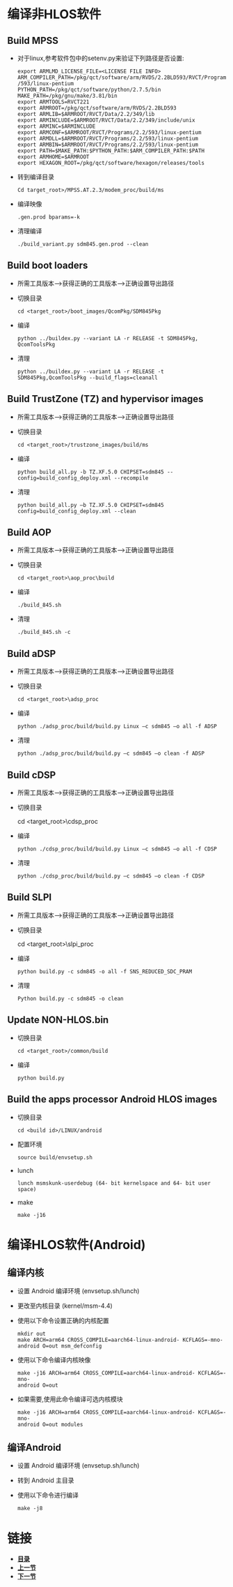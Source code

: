 # 编译非HLOS软件

## Build MPSS

- 对于linux,参考软件包中的setenv.py来验证下列路径是否设置:

  ```shell
  export ARMLMD_LICENSE_FILE=<LICENSE FILE INFO>
  ARM_COMPILER_PATH=/pkg/qct/software/arm/RVDS/2.2BLD593/RVCT/Programs/2.2
  /593/linux-pentium
  PYTHON_PATH=/pkg/qct/software/python/2.7.5/bin
  MAKE_PATH=/pkg/gnu/make/3.81/bin
  export ARMTOOLS=RVCT221
  export ARMROOT=/pkg/qct/software/arm/RVDS/2.2BLD593
  export ARMLIB=$ARMROOT/RVCT/Data/2.2/349/lib
  export ARMINCLUDE=$ARMROOT/RVCT/Data/2.2/349/include/unix
  export ARMINC=$ARMINCLUDE
  export ARMCONF=$ARMROOT/RVCT/Programs/2.2/593/linux-pentium
  export ARMDLL=$ARMROOT/RVCT/Programs/2.2/593/linux-pentium
  export ARMBIN=$ARMROOT/RVCT/Programs/2.2/593/linux-pentium
  export PATH=$MAKE_PATH:$PYTHON_PATH:$ARM_COMPILER_PATH:$PATH
  export ARMHOME=$ARMROOT
  export HEXAGON_ROOT=/pkg/qct/software/hexagon/releases/tools
  ```

- 转到编译目录

  ```shell
  Cd target_root>/MPSS.AT.2.3/modem_proc/build/ms
  ```

- 编译映像

  ```shell
  .gen.prod bparams=-k
  ```

- 清理编译

  ```
  ./build_variant.py sdm845.gen.prod --clean
  ```



## Build boot loaders

- 所需工具版本-->获得正确的工具版本-->正确设置导出路径

- 切换目录

  ```shell
  cd <target_root>/boot_images/QcomPkg/SDM845Pkg
  ```

- 编译

  ```shell
  python ../buildex.py --variant LA -r RELEASE -t SDM845Pkg, QcomToolsPkg
  ```

- 清理

  ```shell
  python ../buildex.py --variant LA -r RELEASE -t SDM845Pkg,QcomToolsPkg --build_flags=cleanall
  ```



## Build TrustZone (TZ) and hypervisor images

- 所需工具版本-->获得正确的工具版本-->正确设置导出路径

- 切换目录

  ```shell
  cd <target_root>/trustzone_images/build/ms
  ```

- 编译

  ```shell
  python build_all.py -b TZ.XF.5.0 CHIPSET=sdm845 --config=build_config_deploy.xml --recompile
  ```

- 清理

  ```shell
  python build_all.py –b TZ.XF.5.0 CHIPSET=sdm845 config=build_config_deploy.xml --clean
  ```



## Build AOP

- 所需工具版本-->获得正确的工具版本-->正确设置导出路径

- 切换目录

  ```shell
  cd <target_root>\aop_proc\build
  ```

- 编译

  ```shell
  ./build_845.sh
  ```

- 清理

  ```shell
  ./build_845.sh -c
  ```



## Build aDSP

- 所需工具版本-->获得正确的工具版本-->正确设置导出路径

- 切换目录

  ```shell
  cd <target_root>\adsp_proc
  ```

- 编译

  ```shell
  python ./adsp_proc/build/build.py Linux –c sdm845 –o all -f ADSP
  ```

- 清理

  ```
  python ./adsp_proc/build/build.py –c sdm845 –o clean -f ADSP
  ```



## Build cDSP

- 所需工具版本-->获得正确的工具版本-->正确设置导出路径

- 切换目录

  cd <target_root>\cdsp_proc

- 编译

  ```shell
  python ./cdsp_proc/build/build.py Linux –c sdm845 –o all -f CDSP
  ```

- 清理

  ```shell
  python ./cdsp_proc/build/build.py –c sdm845 –o clean -f CDSP
  ```



## Build SLPI

- 所需工具版本-->获得正确的工具版本-->正确设置导出路径

- 切换目录

  cd <target_root>\slpi_proc

- 编译

  ```shell
  python build.py -c sdm845 -o all -f SNS_REDUCED_SDC_PRAM
  ```

- 清理

  ```shell
  Python build.py -c sdm845 -o clean
  ```



## Update NON-HLOS.bin

- 切换目录

  ```shell
  cd <target_root>/common/build
  ```

- 编译

  ```shell
  python build.py
  ```



## Build the apps processor Android HLOS images

- 切换目录

  ```shell
  cd <build id>/LINUX/android
  ```

- 配置环境

  ```shell
  source build/envsetup.sh
  ```

- lunch

  ```shell
  lunch msmskunk-userdebug (64‐ bit kernelspace and 64‐ bit user space)
  ```

- make

  ```shell
  make -j16
  ```



# 编译HLOS软件(Android)

## 编译内核

- 设置 Android 编译环境 (envsetup.sh/lunch)

- 更改至内核目录 (kernel/msm-4.4)

- 使用以下命令设置正确的内核配置

  ```shell
  mkdir out
  make ARCH=arm64 CROSS_COMPILE=aarch64-linux-android- KCFLAGS=-mno-
  android O=out msm_defconfig
  ```

- 使用以下命令编译内核映像

  ```shell
  make -j16 ARCH=arm64 CROSS_COMPILE=aarch64-linux-android- KCFLAGS=-mno-
  android O=out
  ```

- 如果需要,使用此命令编译可选内核模块

  ```shell
  make -j16 ARCH=arm64 CROSS_COMPILE=aarch64-linux-android- KCFLAGS=-mno-
  android O=out modules
  ```



## 编译Android

- 设置 Android 编译环境 (envsetup.sh/lunch)

- 转到 Android 主目录

- 使用以下命令进行编译

  ```shell
  make -j8
  ```





# 链接

- [**目录**](directory.md)
- [**上一节**](1.2.md)
- [**下一节**](directory.md)


